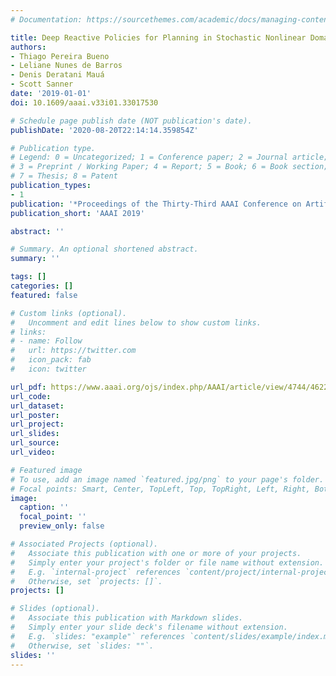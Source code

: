 ```yaml
---
# Documentation: https://sourcethemes.com/academic/docs/managing-content/

title: Deep Reactive Policies for Planning in Stochastic Nonlinear Domains
authors:
- Thiago Pereira Bueno
- Leliane Nunes de Barros
- Denis Deratani Mauá
- Scott Sanner
date: '2019-01-01'
doi: 10.1609/aaai.v33i01.33017530

# Schedule page publish date (NOT publication's date).
publishDate: '2020-08-20T22:14:14.359854Z'

# Publication type.
# Legend: 0 = Uncategorized; 1 = Conference paper; 2 = Journal article;
# 3 = Preprint / Working Paper; 4 = Report; 5 = Book; 6 = Book section;
# 7 = Thesis; 8 = Patent
publication_types:
- 1
publication: '*Proceedings of the Thirty-Third AAAI Conference on Artificial Intelligence*'
publication_short: 'AAAI 2019'

abstract: ''

# Summary. An optional shortened abstract.
summary: ''

tags: []
categories: []
featured: false

# Custom links (optional).
#   Uncomment and edit lines below to show custom links.
# links:
# - name: Follow
#   url: https://twitter.com
#   icon_pack: fab
#   icon: twitter

url_pdf: https://www.aaai.org/ojs/index.php/AAAI/article/view/4744/4622
url_code:
url_dataset:
url_poster:
url_project:
url_slides:
url_source:
url_video:

# Featured image
# To use, add an image named `featured.jpg/png` to your page's folder. 
# Focal points: Smart, Center, TopLeft, Top, TopRight, Left, Right, BottomLeft, Bottom, BottomRight.
image:
  caption: ''
  focal_point: ''
  preview_only: false

# Associated Projects (optional).
#   Associate this publication with one or more of your projects.
#   Simply enter your project's folder or file name without extension.
#   E.g. `internal-project` references `content/project/internal-project/index.md`.
#   Otherwise, set `projects: []`.
projects: []

# Slides (optional).
#   Associate this publication with Markdown slides.
#   Simply enter your slide deck's filename without extension.
#   E.g. `slides: "example"` references `content/slides/example/index.md`.
#   Otherwise, set `slides: ""`.
slides: ''
---
```

